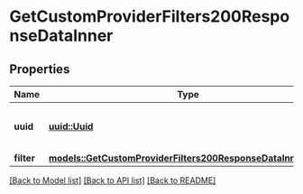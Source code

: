 # GetCustomProviderFilters200ResponseDataInner

## Properties

Name | Type | Description | Notes
------------ | ------------- | ------------- | -------------
**uuid** | [**uuid::Uuid**](uuid::Uuid.md) | A UUID uniquely identifying this filter | 
**filter** | [**models::GetCustomProviderFilters200ResponseDataInnerFilter**](getCustomProviderFilters_200_response_data_inner_filter.md) |  | 

[[Back to Model list]](../README.md#documentation-for-models) [[Back to API list]](../README.md#documentation-for-api-endpoints) [[Back to README]](../README.md)


